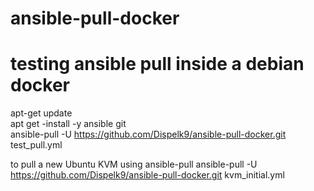 # ansible-pull-docker<br />
# testing ansible pull inside a debian docker<br />
apt-get update<br />
apt get -install -y ansible git<br />
ansible-pull -U https://github.com/Dispelk9/ansible-pull-docker.git test_pull.yml

to pull a new Ubuntu KVM using ansible-pull
ansible-pull -U https://github.com/Dispelk9/ansible-pull-docker.git kvm_initial.yml
